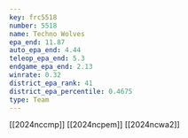 ```yaml
---
key: frc5518
number: 5518
name: Techno Wolves
epa_end: 11.87
auto_epa_end: 4.44
teleop_epa_end: 5.3
endgame_epa_end: 2.13
winrate: 0.32
district_epa_rank: 41
district_epa_percentile: 0.4675
type: Team
---
```

[[2024nccmp]]
[[2024ncpem]]
[[2024ncwa2]]

